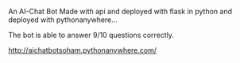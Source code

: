 An AI-Chat Bot Made with api and deployed with flask in python and deployed with pythonanywhere...

The bot is able to answer 9/10 questions correctly.

http://aichatbotsoham.pythonanywhere.com/